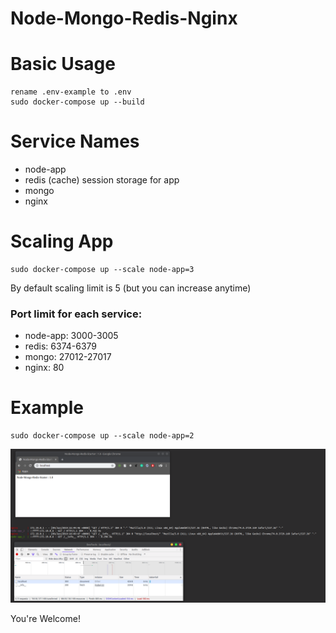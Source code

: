 # Node-Mongo-Redis-Nginx

# Basic Usage
```
rename .env-example to .env
sudo docker-compose up --build
```

# Service Names
  - node-app
  - redis (cache) session storage for app
  - mongo
  - nginx

# Scaling App
```
sudo docker-compose up --scale node-app=3
```

By default scaling limit is 5 (but you can increase anytime)

### Port limit for each service:
 - node-app: 3000-3005
 - redis:  6374-6379
 - mongo: 27012-27017
 - nginx: 80


# Example
```
sudo docker-compose up --scale node-app=2
```
![Screenshot](https://github.com/dkvilo/moderenix/blob/master/images/screenshot.png?raw=true)


You're Welcome!
